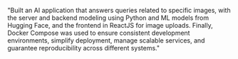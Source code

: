 "Built an AI application that answers queries related to specific images, with the server and backend modeling using Python and ML models from Hugging Face, and the frontend in ReactJS for image uploads. Finally, Docker Compose was used to ensure consistent development environments, simplify deployment, manage scalable services, and guarantee reproducibility across different systems."
